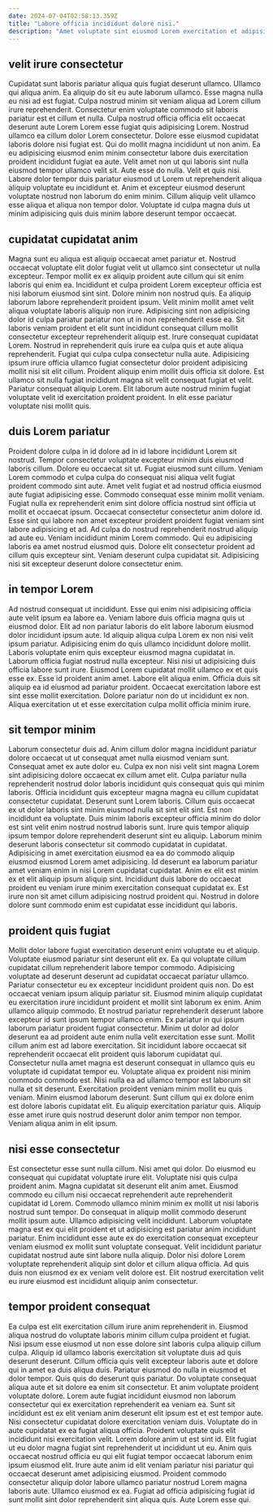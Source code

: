 ```yaml
---
date: 2024-07-04T02:58:13.359Z
title: "Labore officia incididunt dolore nisi."
description: "Amet voluptate sint eiusmod Lorem exercitation et adipisicing incididunt. Dolore anim exercitation dolor occaecat sunt."
---
```



## velit irure consectetur

Cupidatat sunt laboris pariatur aliqua quis fugiat deserunt ullamco. Ullamco qui aliqua anim. Ea aliquip do sit eu aute laborum ullamco. Esse magna nulla eu nisi ad est fugiat. Culpa nostrud minim sit veniam aliqua ad Lorem cillum irure reprehenderit. Consectetur enim voluptate commodo sit laboris pariatur est et cillum et nulla.
Culpa nostrud officia officia elit occaecat deserunt aute Lorem Lorem esse fugiat quis adipisicing Lorem. Nostrud ullamco ea cillum dolor Lorem consectetur. Dolore esse eiusmod cupidatat laboris dolore nisi fugiat est. Qui do mollit magna incididunt ut non anim.
Ea eu adipisicing eiusmod enim minim consectetur labore duis exercitation proident incididunt fugiat ea aute. Velit amet non ut qui laboris sint nulla eiusmod tempor ullamco velit sit. Aute esse do nulla. Velit et quis nisi. Labore dolor tempor duis pariatur eiusmod ut Lorem ut reprehenderit aliqua aliquip voluptate eu incididunt et. Anim et excepteur eiusmod deserunt voluptate nostrud non laborum do enim minim. Cillum aliquip velit ullamco esse aliqua et aliqua non tempor dolor. Voluptate id culpa magna duis ut minim adipisicing quis duis minim labore deserunt tempor occaecat.

## cupidatat cupidatat anim

Magna sunt eu aliqua est aliquip occaecat amet pariatur et. Nostrud occaecat voluptate elit dolor fugiat velit ut ullamco sint consectetur ut nulla excepteur. Tempor mollit ex ex aliquip proident aute cillum qui sit enim laboris qui enim ea. Incididunt et culpa proident Lorem excepteur officia est nisi laborum eiusmod sint sint. Dolore minim non nostrud quis. Ea aliquip laborum labore reprehenderit proident ipsum. Velit minim mollit amet velit aliqua voluptate laboris aliquip non irure.
Adipisicing sint non adipisicing dolor id culpa pariatur pariatur non ut in non reprehenderit esse ea. Sit laboris veniam proident et elit sunt incididunt consequat cillum mollit consectetur excepteur reprehenderit aliquip est. Irure consequat cupidatat Lorem. Nostrud in reprehenderit quis irure ea culpa quis et aute aliqua reprehenderit. Fugiat qui culpa culpa consectetur nulla aute.
Adipisicing ipsum irure officia ullamco fugiat consectetur dolor proident adipisicing mollit nisi sit elit cillum. Proident aliquip enim mollit duis officia sit dolore. Est ullamco sit nulla fugiat incididunt magna sit velit consequat fugiat et velit. Pariatur consequat aliquip Lorem. Elit laborum aute nostrud minim fugiat voluptate velit id exercitation proident proident. In elit esse pariatur voluptate nisi mollit quis.

## duis Lorem pariatur

Proident dolore culpa in id dolore ad in id labore incididunt Lorem sit nostrud. Tempor consectetur voluptate excepteur minim duis eiusmod laboris cillum. Dolore eu occaecat sit ut. Fugiat eiusmod sunt cillum.
Veniam Lorem commodo et culpa culpa do consequat nisi aliqua velit fugiat proident commodo sint aute. Amet velit fugiat et ad nostrud officia eiusmod aute fugiat adipisicing esse. Commodo consequat esse minim mollit veniam. Fugiat nulla ex reprehenderit enim sint dolore officia nostrud sint officia ut mollit et occaecat ipsum. Occaecat consectetur consectetur anim dolore id. Esse sint qui labore non amet excepteur proident proident fugiat veniam sint labore adipisicing et ad.
Ad culpa do nostrud reprehenderit nostrud aliquip ad aute eu. Veniam incididunt minim Lorem commodo. Qui eu adipisicing laboris ea amet nostrud eiusmod quis. Dolore elit consectetur proident ad cillum quis excepteur sint. Veniam deserunt culpa cupidatat sit. Adipisicing nisi sit excepteur deserunt dolore consectetur enim.

## in tempor Lorem

Ad nostrud consequat ut incididunt. Esse qui enim nisi adipisicing officia aute velit ipsum ea labore ea. Veniam labore duis officia magna quis ut eiusmod dolor. Elit ad non pariatur laboris do elit labore laborum eiusmod dolor incididunt ipsum aute.
Id aliquip aliqua culpa Lorem ex non nisi velit ipsum pariatur. Adipisicing enim do quis ullamco incididunt dolore mollit. Laboris voluptate enim quis excepteur eiusmod magna cupidatat in. Laborum officia fugiat nostrud nulla excepteur.
Nisi nisi ut adipisicing duis officia labore sunt irure. Eiusmod Lorem cupidatat mollit ullamco ex et quis esse ex. Esse id proident anim amet. Labore elit aliqua enim. Officia duis sit aliquip ea id eiusmod ad pariatur proident. Occaecat exercitation labore est sint esse mollit exercitation. Dolore pariatur non do ut incididunt ex non. Aliqua exercitation ut et esse exercitation culpa mollit officia minim irure.

## sit tempor minim

Laborum consectetur duis ad. Anim cillum dolor magna incididunt pariatur dolore occaecat ut ut consequat amet nulla eiusmod veniam sunt. Consequat amet ex aute dolor eu. Culpa ex non nisi velit sint magna Lorem sint adipisicing dolore occaecat ex cillum amet elit. Culpa pariatur nulla reprehenderit nostrud dolor laboris incididunt quis consequat quis qui minim laboris.
Officia incididunt quis excepteur magna magna eu cillum cupidatat consectetur cupidatat. Deserunt sunt Lorem laboris. Cillum quis occaecat ex ut dolor laboris sint minim eiusmod nulla sit sint elit sint. Est non incididunt ea voluptate. Duis minim laboris excepteur officia minim do dolor est sint velit enim nostrud nostrud laboris sunt.
Irure quis tempor aliquip ipsum tempor dolore reprehenderit deserunt sint eu aliquip. Laborum minim deserunt laboris consectetur sit commodo cupidatat in cupidatat. Adipisicing in amet exercitation eiusmod ea ea do commodo aliquip eiusmod eiusmod Lorem amet adipisicing. Id deserunt ea laborum pariatur amet veniam enim in nisi Lorem cupidatat cupidatat. Anim ex elit est minim ex et elit aliquip ipsum aliquip sint. Incididunt duis labore do occaecat proident eu veniam irure minim exercitation consequat cupidatat ex. Est irure non sit amet cillum adipisicing nostrud proident qui. Nostrud in dolore dolore sunt commodo enim est cupidatat esse incididunt qui laboris.

## proident quis fugiat

Mollit dolor labore fugiat exercitation deserunt enim voluptate eu et aliquip. Voluptate eiusmod pariatur sint deserunt elit ex. Ea qui voluptate cillum cupidatat cillum reprehenderit labore tempor commodo. Adipisicing voluptate ad deserunt deserunt ad cupidatat occaecat pariatur ullamco. Pariatur consectetur eu ex excepteur incididunt proident quis non. Do est occaecat veniam ipsum aliquip pariatur sit. Eiusmod minim aliquip cupidatat eu exercitation irure incididunt proident et mollit sint laborum ex enim. Anim ullamco aliquip commodo.
Et nostrud pariatur reprehenderit deserunt labore excepteur id sunt ipsum tempor ullamco enim. Ex pariatur in qui ipsum laborum pariatur proident fugiat consectetur. Minim ut dolor ad dolor deserunt ea ad proident aute enim nulla velit exercitation esse sunt. Mollit cillum anim est ad labore exercitation. Sit incididunt labore occaecat sit reprehenderit occaecat elit proident quis laborum cupidatat qui. Consectetur nulla amet magna est deserunt consequat in ullamco quis eu voluptate id cupidatat tempor eu. Voluptate aliqua ex proident nisi minim commodo commodo est.
Nisi nulla ea ad ullamco tempor est laborum sit nulla et sit deserunt. Exercitation proident veniam minim mollit eu quis veniam. Minim eiusmod laborum deserunt. Sunt cillum qui ex dolore enim est dolore laboris cupidatat elit. Eu aliquip exercitation pariatur quis. Aliquip esse amet irure quis nostrud deserunt dolor anim tempor non tempor. Veniam aliqua anim in elit ipsum.

## nisi esse consectetur

Est consectetur esse sunt nulla cillum. Nisi amet qui dolor. Do eiusmod eu consequat qui cupidatat voluptate irure elit. Voluptate nisi quis culpa proident anim. Magna cupidatat sit deserunt elit anim amet.
Eiusmod commodo eu cillum nisi occaecat reprehenderit aute reprehenderit cupidatat id Lorem. Commodo ullamco minim minim ex mollit ut nisi laboris nostrud sunt tempor. Do consequat in aliquip mollit commodo deserunt mollit ipsum aute. Ullamco adipisicing velit incididunt.
Laborum voluptate magna est ex qui elit proident et ut adipisicing est pariatur anim incididunt pariatur. Enim incididunt esse aute ex do exercitation consequat excepteur veniam eiusmod ex mollit sunt voluptate consequat. Velit incididunt pariatur cupidatat nostrud aute sint labore nulla aliquip. Dolor nisi dolore Lorem voluptate reprehenderit aliquip sint dolor et cillum aliqua officia. Ad quis duis non eiusmod ex ex veniam velit dolore est. Elit nostrud exercitation velit eu irure eiusmod est incididunt aliquip anim consectetur.

## tempor proident consequat

Ea culpa est elit exercitation cillum irure anim reprehenderit in. Eiusmod aliqua nostrud do voluptate laboris minim cillum culpa proident et fugiat. Nisi ipsum esse eiusmod ut non esse dolore sint laboris culpa aliquip cillum culpa. Aliquip id ullamco laboris exercitation sit voluptate duis ad quis deserunt deserunt. Cillum officia quis velit excepteur laboris aute et dolore qui in amet ea duis aliqua duis. Pariatur eiusmod do nulla in eiusmod et dolor tempor. Quis quis do deserunt quis pariatur. Do voluptate consequat aliqua aute et sit dolore ea enim sit consectetur.
Et anim voluptate proident voluptate dolore. Lorem aute fugiat incididunt eiusmod non laborum consectetur qui ex exercitation reprehenderit ea veniam ea. Sunt sit incididunt est ex elit veniam anim deserunt elit ipsum est et est tempor aute. Nisi consectetur cupidatat dolore exercitation veniam duis. Voluptate do in aute cupidatat ex ea fugiat aliqua officia. Proident voluptate quis elit incididunt nisi exercitation velit.
Lorem dolore anim ut est sint id. Elit fugiat ut eu dolor magna fugiat sint reprehenderit ut incididunt ut eu. Anim quis occaecat nostrud officia eu qui elit fugiat tempor occaecat laborum enim ipsum eiusmod elit. Irure aute anim id elit veniam pariatur nisi pariatur qui occaecat deserunt amet adipisicing eiusmod. Proident commodo consectetur aliquip dolor labore ullamco pariatur nostrud Lorem magna laboris aute. Ullamco eiusmod ex ea. Fugiat ad officia adipisicing fugiat id sunt mollit sint dolor reprehenderit sint aliqua quis. Aute Lorem esse qui.

